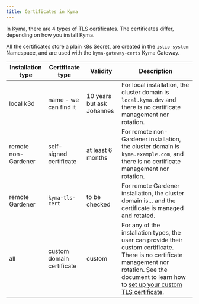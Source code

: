 ```yaml
---
title: Certificates in Kyma
---
```


In Kyma, there are 4 types of TLS certificates. The certificates differ, depending on how you install Kyma.

All the certificates store a plain k8s Secret, are created in the `istio-system` Namespace, and are used with the `kyma-gateway-certs` Kyma Gateway.

| Installation type | Certificate type | Validity | Description |
|-------------------|------------------|----------|-------------|
| local k3d | name - we can find it | 10 years but ask Johannes | For local installation, the cluster domain is `local.kyma.dev` and there is no certificate management nor rotation. |
| remote non-Gardener | self-signed certificate | at least 6 months | For remote non-Gardener installation, the cluster domain is `kyma.example.com`, and there is no certificate management nor rotation. |
| remote Gardener | `kyma-tls-cert` | to be checked | For remote Gardener installation, the cluster domain is...  and the certificate is managed and rotated. 
| all | custom domain certificate | custom | For any of the installation types, the user can provide their custom certificate. There is no certificate management nor rotation. See the document to learn how to [set up your custom TLS certificate](../../03-tutorials/sec-01-tls-certificates-security.md).
